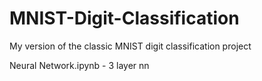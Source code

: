 # MNIST-Digit-Classification
My version of the classic MNIST digit classification project

Neural Network.ipynb - 3 layer nn 
